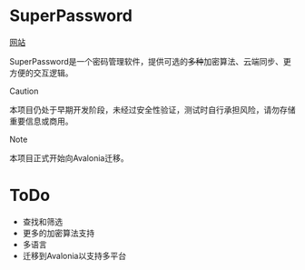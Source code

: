 # SuperPassword

[网站](https://docs.oragne.top/zh/)

SuperPassword是一个密码管理软件，提供可选的~~多种~~加密算法、云端同步、更方便的交互逻辑。

> [!CAUTION]
> 本项目仍处于早期开发阶段，未经过安全性验证，测试时自行承担风险，请勿存储重要信息或商用。

> [!NOTE]
>
> 本项目正式开始向Avalonia迁移。

# ToDo

- 查找和筛选
- 更多的加密算法支持
- 多语言
- 迁移到Avalonia以支持多平台